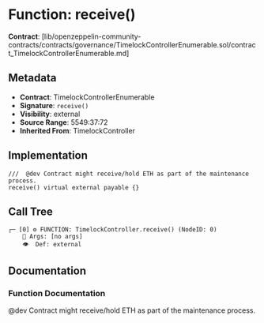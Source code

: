 # Function: receive()

**Contract**: [lib/openzeppelin-community-contracts/contracts/governance/TimelockControllerEnumerable.sol/contract_TimelockControllerEnumerable.md]

## Metadata

- **Contract**: TimelockControllerEnumerable
- **Signature**: `receive()`
- **Visibility**: external
- **Source Range**: 5549:37:72
- **Inherited From**: TimelockController

## Implementation

```solidity
///  @dev Contract might receive/hold ETH as part of the maintenance process.
receive() virtual external payable {}
```

## Call Tree

```
┌─ [0] ⚙️ FUNCTION: TimelockController.receive() (NodeID: 0)
    💬 Args: [no args]
    👁️  Def: external
```

## Documentation

### Function Documentation

 @dev Contract might receive/hold ETH as part of the maintenance process.
